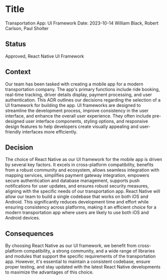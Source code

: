 # Title

Transportation App: UI Framework Date: 2023-10-14 William Black, Robert Carlson, Paul Sholter

## Status

Approved, React Native UI Framework

## Context

Our team has been tasked with creating a mobile app for a modern transportation company. The app's primary functions include ride booking, real-time tracking, driver details display, payment processing, and user authentication. This ADR outlines our decisions regarding the selection of a UI framework for building the app. UI frameworks are designed to streamline the development process, improve consistency in the user interface, and enhance the overall user experience. They often include pre-designed user interface components, styling options, and responsive design features to help developers create visually appealing and user-friendly interfaces more efficiently.

## Decision

The choice of React Native as our UI framework for the mobile app is driven by several key factors. It excels in cross-platform compatibility, benefits from a robust community and ecosystem, allows seamless integration with mapping services, simplifies payment gateway integration, empowers secure authentication and database management, supports push notifications for user updates, and ensures robust security measures, aligning with the specific needs of our transportation app. React Native will allow our team to build a single codebase that works on both iOS and Android. This significantly reduces development time and effort while ensuring consistency across platforms, making it an efficient choice for a modern transportation app where users are likely to use both iOS and Android devices.

## Consequences

By choosing React Native as our UI framework, we benefit from cross-platform compatibility, a strong community, and a wide range of libraries and modules that support the specific requirements of the transportation app. However, it's essential to maintain a consistent codebase, ensure proper testing, and stay updated with the latest React Native developments to maximize the advantages of this choice.
